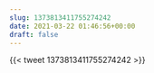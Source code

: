 ```yaml
---
slug: 1373813411755274242
date: 2021-03-22 01:46:56+00:00
draft: false
---
```


{{< tweet 1373813411755274242 >}}
